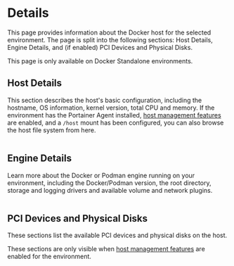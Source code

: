 # Details

This page provides information about the Docker host for the selected environment. The page is split into the following sections: Host Details, Engine Details, and (if enabled) PCI Devices and Physical Disks.


This page is only available on Docker Standalone environments.


## Host Details

This section describes the host's basic configuration, including the hostname, OS information, kernel version, total CPU and memory. If the environment has the Portainer Agent installed, [host management features](setup.md#enable-host-management-features) are enabled, and a `/host` mount has been configured, you can also browse the host file system from here.&#x20;

<figure><img src="../../../.gitbook/assets/2.15-docker-host-details.png" alt=""><figcaption></figcaption></figure>

## Engine Details

Learn more about the Docker or Podman engine running on your environment, including the Docker/Podman version, the root directory, storage and logging drivers and available volume and network plugins.

<figure><img src="../../../.gitbook/assets/2.15-docker-host-engine.png" alt=""><figcaption></figcaption></figure>

## PCI Devices and Physical Disks

These sections list the available PCI devices and physical disks on the host.


These sections are only visible when [host management features](setup.md#enable-host-management-features) are enabled for the environment.


<figure><img src="../../../.gitbook/assets/2.15-docker-host-pci.png" alt=""><figcaption></figcaption></figure>

